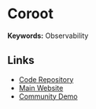 # Coroot

**Keywords:** Observability

<!--
eBPF
-->

## Links

- [Code Repository](https://github.com/coroot/coroot)
- [Main Website](https://coroot.com)
- [Community Demo](https://community-demo.coroot.com)
